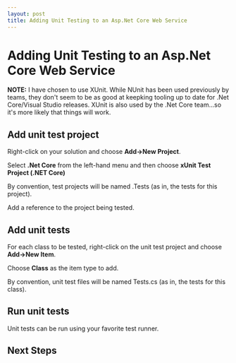 ```yaml
---
layout: post
title: Adding Unit Testing to an Asp.Net Core Web Service
---
```


# Adding Unit Testing to an Asp.Net Core Web Service

**NOTE:** I have chosen to use XUnit. While NUnit has been used previously by teams, they don't seem to be as good at keepking tooling up to date for .Net Core/Visual Studio releases.  XUnit is also used by the .Net Core team...so it's more likely that things will work.

## Add unit test project

Right-click on your solution and choose **Add->New Project**.

Select **.Net Core** from the left-hand menu and then choose **xUnit Test Project (.NET Core)**

By convention, test projects will be named <ProjectName>.Tests (as in, the tests for this project).

Add a reference to the project being tested.

## Add unit tests

For each class to be tested, right-click on the unit test project and choose **Add->New Item**.

Choose **Class** as the item type to add.

By convention, unit test files will be named <ClassName>Tests.cs (as in, the tests for this class).

## Run unit tests

Unit tests can be run using your favorite test runner.

## Next Steps

